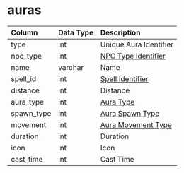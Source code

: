 # auras

| Column | Data Type | Description |
| :--- | :--- | :--- |
| type | int | Unique Aura Identifier |
| npc\_type | int | [NPC Type Identifier](../../../schema/categories/spells/npc_types.md) |
| name | varchar | Name |
| spell\_id | int | [Spell Identifier](spells_new.md) |
| distance | int | Distance |
| aura\_type | int | [Aura Type](../../../../categories/spells/aura-types) |
| spawn\_type | int | [Aura Spawn Type](../../../../categories/spells/aura-spawn-types) |
| movement | int | [Aura Movement Type](../../../../categories/spells/aura-movement-types) |
| duration | int | Duration |
| icon | int | Icon |
| cast\_time | int | Cast Time |

